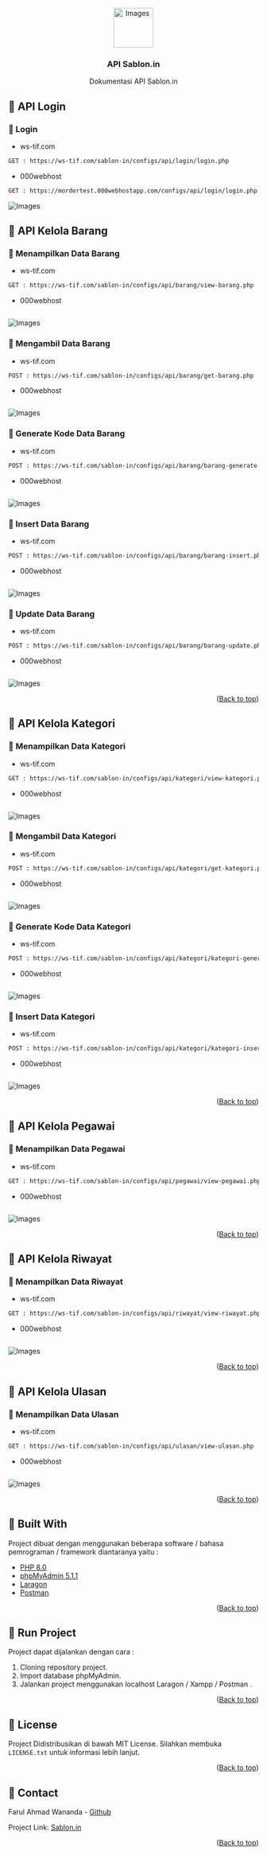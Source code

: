 <div id="top"></div>

<!-- PROJECT LOGO -->
<br />
<div align="center">
  <a href="https://github.com/farulwananda">
    <img src="images/paimon.png" alt="Images" width="80" height="80">
  </a>

  <h3 align="center">API Sablon.in</h3>

  <p align="center">
    Dokumentasi API Sablon.in

</div>

<!-- ABOUT THE PROJECT -->

## 📌 API Login

### 🔗 Login

- ws-tif.com

```sh
GET : https://ws-tif.com/sablon-in/configs/api/login/login.php
```

- 000webhost

```sh
GET : https://mordertest.000webhostapp.com/configs/api/login/login.php
```

<img src="images/login.png" alt="Images">

## 📌 API Kelola Barang

### 🔗 Menampilkan Data Barang

- ws-tif.com

```sh
GET : https://ws-tif.com/sablon-in/configs/api/barang/view-barang.php
```

- 000webhost

```sh

```

<img src="images/view-barang.png" alt="Images">

### 🔗 Mengambil Data Barang

- ws-tif.com

```sh
POST : https://ws-tif.com/sablon-in/configs/api/barang/get-barang.php
```

- 000webhost

```sh

```

<img src="images/get-barang.png" alt="Images">

### 🔗 Generate Kode Data Barang

- ws-tif.com

```sh
POST : https://ws-tif.com/sablon-in/configs/api/barang/barang-generate.php
```

- 000webhost

```sh

```

<img src="images/generate-code-barang.png" alt="Images">

### 🔗 Insert Data Barang

- ws-tif.com

```sh
POST : https://ws-tif.com/sablon-in/configs/api/barang/barang-insert.php
```

- 000webhost

```sh

```

<img src="images/barang-insert.png" alt="Images">

### 🔗 Update Data Barang

- ws-tif.com

```sh
POST : https://ws-tif.com/sablon-in/configs/api/barang/barang-update.php
```

- 000webhost

```sh

```

<img src="images/barang-update.png" alt="Images">

<p align="right">(<a href="#top">Back to top</a>)</p>

## 📌 API Kelola Kategori

### 🔗 Menampilkan Data Kategori

- ws-tif.com

```sh
GET : https://ws-tif.com/sablon-in/configs/api/kategori/view-kategori.php
```

- 000webhost

```sh

```

<img src="images/view-kategori.png" alt="Images">

### 🔗 Mengambil Data Kategori

- ws-tif.com

```sh
POST : https://ws-tif.com/sablon-in/configs/api/kategori/get-kategori.php
```

- 000webhost

```sh

```

<img src="images/get-kategori.png" alt="Images">

### 🔗 Generate Kode Data Kategori

- ws-tif.com

```sh
POST : https://ws-tif.com/sablon-in/configs/api/kategori/kategori-generate.php
```

- 000webhost

```sh

```

<img src="images/generate-code-kategori.png" alt="Images">

### 🔗 Insert Data Kategori

- ws-tif.com

```sh
POST : https://ws-tif.com/sablon-in/configs/api/kategori/kategori-insert.php
```

- 000webhost

```sh

```

<img src="images/kategori-insert.png" alt="Images">

<p align="right">(<a href="#top">Back to top</a>)</p>

## 📌 API Kelola Pegawai

### 🔗 Menampilkan Data Pegawai

- ws-tif.com

```sh
GET : https://ws-tif.com/sablon-in/configs/api/pegawai/view-pegawai.php
```

- 000webhost

```sh

```

<img src="images/view-pegawai.png" alt="Images">

<p align="right">(<a href="#top">Back to top</a>)</p>

## 📌 API Kelola Riwayat

### 🔗 Menampilkan Data Riwayat

- ws-tif.com

```sh
GET : https://ws-tif.com/sablon-in/configs/api/riwayat/view-riwayat.php
```

- 000webhost

```sh

```

<img src="images/view-riwayat.png" alt="Images">

<p align="right">(<a href="#top">Back to top</a>)</p>

## 📌 API Kelola Ulasan

### 🔗 Menampilkan Data Ulasan

- ws-tif.com

```sh
GET : https://ws-tif.com/sablon-in/configs/api/ulasan/view-ulasan.php
```

- 000webhost

```sh

```

<img src="images/view-ulasan.png" alt="Images">

<p align="right">(<a href="#top">Back to top</a>)</p>

## 📌 Built With

Project dibuat dengan menggunakan beberapa software / bahasa pemrograman / framework diantaranya yaitu :

- [PHP 8.0](https://windows.php.net/download)
- [phpMyAdmin 5.1.1](https://www.phpmyadmin.net/)
- [Laragon](https://laragon.org/download/index.html)
- [Postman](https://www.postman.com/)

<p align="right">(<a href="#top">Back to top</a>)</p>

<!-- GETTING STARTED -->

## 📌 Run Project

Project dapat dijalankan dengan cara :

1. Cloning repository project.
2. Import database phpMyAdmin.
3. Jalankan project menggunakan localhost Laragon / Xampp / Postman .

<p align="right">(<a href="#top">Back to top</a>)</p>

<!-- CONTRIBUTING -->

<!-- LICENSE -->

## 📌 License

Project Didistribusikan di bawah MIT License. Silahkan membuka `LICENSE.txt` untuk informasi lebih lanjut.

<p align="right">(<a href="#top">Back to top</a>)</p>

<!-- CONTACT -->

## 📌 Contact

Farul Ahmad Wananda - [Github](https://github.com/farulwananda)

Project Link: [Sablon.in](https://github.com/Sablonin/Sablon.in)

<p align="right">(<a href="#top">Back to top</a>)</p>
